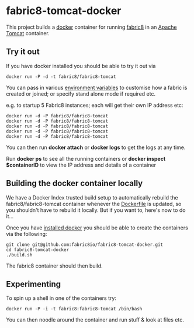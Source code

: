 fabric8-tomcat-docker
=====================

This project builds a [docker](http://docker.io/) container for running [fabric8](http://fabric8.io/) in an [Apache Tomcat](http://tomcat.apache.org) container.

Try it out
----------

If you have docker installed you should be able to try it out via

    docker run -P -d -t fabric8/fabric8-tomcat

You can pass in various [environment variables](http://fabric8.io/#/site/book/doc/index.md?chapter=environmentVariables_md) to customise how a fabric is created or joined; or specify stand alone mode if required etc.

e.g. to startup 5 Fabric8 instances; each will get their own IP address etc:

    docker run -d -P fabric8/fabric8-tomcat
    docker run -d -P fabric8/fabric8-tomcat
    docker run -d -P fabric8/fabric8-tomcat
    docker run -d -P fabric8/fabric8-tomcat
    docker run -d -P fabric8/fabric8-tomcat
    
You can then run **docker attach** or **docker logs** to get the logs at any time.

Run  **docker ps** to see all the running containers or **docker inspect $containerID** to view the IP address and details of a container


Building the docker container locally
-------------------------------------

We have a Docker Index trusted build setup to automatically rebuild the fabric8/fabric8-tomcat container whenever the [Dockerfile](https://github.com/fabric8io/fabric8-docker/blob/master/Dockerfile) is updated, so you shouldn't have to rebuild it locally. But if you want to, here's now to do it...

Once you have [installed docker](https://www.docker.io/gettingstarted/#h_installation) you should be able to create the containers via the following:

    git clone git@github.com:fabric8io/fabric8-tomcat-docker.git
    cd fabric8-tomcat-docker
    ./build.sh

The fabric8 container should then build.

Experimenting
-------------

To spin up a shell in one of the containers try:

    docker run -P -i -t fabric8:fabric8-tomcat /bin/bash

You can then noodle around the container and run stuff & look at files etc.


